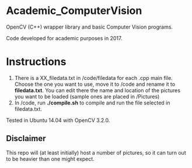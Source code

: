 # Academic_ComputerVision

OpenCV (C++) wrapper library and basic Computer Vision programs.

Code developed for academic purposes in 2017.

# Instructions

1.    There is a XX_filedata.txt in /code/filedata for each .cpp main file. Choose the one you want to use, move it to /code and rename it to **filedata.txt**. You can edit there the name and location of the pictures you want to be loaded (sample ones are placed in /Pictures)
2.    In /code, run **./compile.sh** to compile and run the file selected in filedata.txt.


Tested in Ubuntu 14.04 with OpenCV 3.2.0.

## Disclaimer
This repo will (at least initially) host a number of pictures, so it can turn out to be heavier than one might expect.
